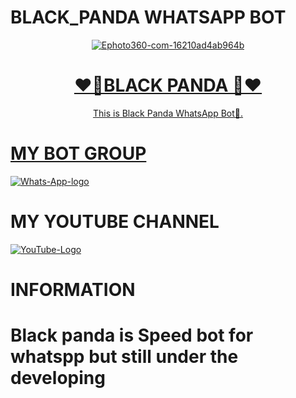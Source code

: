 # BLACK_PANDA WHATSAPP BOT
<div align="center">
<a href="https://ibb.co/zhs6W4y"><img src="https://i.ibb.co/ccJYKrG/Ephoto360-com-16210ad4ab964b.jpg" alt="Ephoto360-com-16210ad4ab964b" border="0"></a><br /><a target='_blank' href='https://the-crosswordsolver.com/offbeat-parisian-tourist-sites-6-letters'>
<h1>❤️🐼BLACK PANDA 🐼❤️</h1>
</div>
<p align="center">
      This is Black Panda WhatsApp Bot🐼.
      <br>
     </div> 
<h1>MY BOT GROUP</h1>
<a href="https://chat.whatsapp.com/EiAMgRvran32kP9oChu5tb"><img src="https://i.ibb.co/9npN7pq/Whats-App-logo.png" alt="Whats-App-logo" border="0"></a>
      
<h1>MY YOUTUBE CHANNEL</h1>
<a href="https://youtube.com/channel/UCRt-7UDMMcfjunuZwZi481Q"><img src="https://i.ibb.co/7kz3Mz7/You-Tube-Logo.png" alt="YouTube-Logo" border="0"></a>
  <br>
<h1> INFORMATION <h1>
<p>Black panda is Speed bot for whatspp but still under the developing<p>









